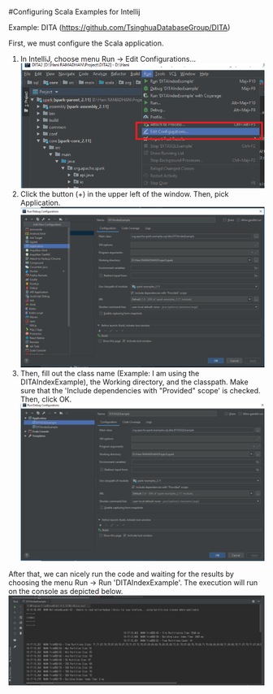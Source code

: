 #Configuring Scala Examples for Intellij

Example: DITA (https://github.com/TsinghuaDatabaseGroup/DITA)

First, we must configure the Scala application.

1. In IntelliJ, choose menu Run -> Edit Configurations... 
![alt text](../img/Configure1.png "Run -> Edit Configuration")
2. Click the button (+) in the upper left of the window. Then, pick Application.
![alt text](../img/Configure3.png "Adding new Application Configuration")
2. Then, fill out the class name (Example: I am using the DITAIndexExample), the Working directory, and the classpath. Make sure that the 'Include dependencies with "Provided" scope' is checked. Then, click OK.
![alt text](../img/Configure2.png "Configuring the applicatoin")

After that, we can nicely run the code and waiting for the results by choosing the menu Run -> Run 'DITAIndexExample'. The execution will run on the console as depicted below.
![alt text](../img/Run1.jpg "Run the Scala Application")


